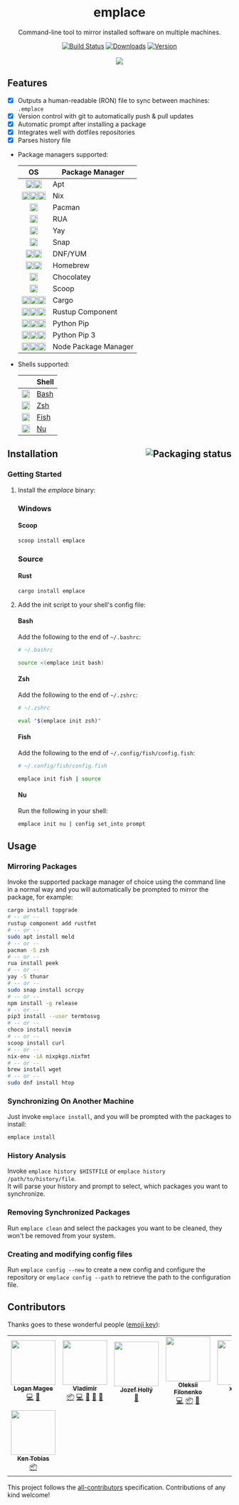 <h1 align="center">emplace</h1>
<p align="center">
   Command-line tool to mirror installed software on multiple machines.
</p>

<p align="center">
   <a href="https://actions-badge.atrox.dev/tversteeg/emplace/goto"><img src="https://github.com/tversteeg/emplace/workflows/CI/badge.svg" alt="Build Status"/></a>
   <a href="https://github.com/tversteeg/emplace/releases"><img src="https://img.shields.io/crates/d/emplace.svg" alt="Downloads"/></a>
   <a href="https://crates.io/crates/emplace"><img src="https://img.shields.io/crates/v/emplace.svg" alt="Version"/></a>
   <br/><br/>
   
   <img src="docs/capture.svg"/>
   <br/>
</p>

## Features

- [x] Outputs a human-readable (RON) file to sync between machines: `.emplace`
- [x] Version control with git to automatically push & pull updates
- [x] Automatic prompt after installing a package
- [x] Integrates well with dotfiles repositories
- [x] Parses history file
- Package managers supported:

    | OS | Package Manager |
    | :---: | --- |
    | <img src="https://cdn.rawgit.com/simple-icons/simple-icons/develop/icons/debian.svg" width="18" height="18" /><img src="https://cdn.rawgit.com/simple-icons/simple-icons/develop/icons/ubuntu.svg" width="18" height="18" /> | Apt |
    | <img src="https://cdn.rawgit.com/simple-icons/simple-icons/develop/icons/nixos.svg" width="18" height="18" /><img src="https://cdn.rawgit.com/simple-icons/simple-icons/develop/icons/linux.svg" width="18" height="18" /><img src="https://cdn.rawgit.com/simple-icons/simple-icons/develop/icons/apple.svg" width="18" height="18" /> | Nix |
    | <img src="https://cdn.rawgit.com/simple-icons/simple-icons/develop/icons/archlinux.svg" width="18" height="18" /> | Pacman |
    | <img src="https://cdn.rawgit.com/simple-icons/simple-icons/develop/icons/archlinux.svg" width="18" height="18" /> | RUA |
    | <img src="https://cdn.rawgit.com/simple-icons/simple-icons/develop/icons/archlinux.svg" width="18" height="18" /> | Yay |
    | <img src="https://cdn.rawgit.com/simple-icons/simple-icons/develop/icons/linux.svg" width="18" height="18" /> | Snap |
    | <img src="https://cdn.rawgit.com/simple-icons/simple-icons/develop/icons/fedora.svg" width="18" height="18" /><img src="https://cdn.rawgit.com/simple-icons/simple-icons/develop/icons/redhat.svg" width="18" height="18" /> | DNF/YUM |
    | <img src="https://cdn.rawgit.com/simple-icons/simple-icons/develop/icons/linux.svg" width="18" height="18" /><img src="https://cdn.rawgit.com/simple-icons/simple-icons/develop/icons/apple.svg" width="18" height="18" /> | Homebrew |
    | <img src="https://cdn.rawgit.com/simple-icons/simple-icons/develop/icons/windows.svg" width="18" height="18" /> | Chocolatey |
    | <img src="https://cdn.rawgit.com/simple-icons/simple-icons/develop/icons/windows.svg" width="18" height="18" /> | Scoop |
    | <img src="https://cdn.rawgit.com/simple-icons/simple-icons/develop/icons/linux.svg" width="18" height="18" /><img src="https://cdn.rawgit.com/simple-icons/simple-icons/develop/icons/apple.svg" width="18" height="18" /><img src="https://cdn.rawgit.com/simple-icons/simple-icons/develop/icons/windows.svg" width="18" height="18" /> | Cargo |
    | <img src="https://cdn.rawgit.com/simple-icons/simple-icons/develop/icons/linux.svg" width="18" height="18" /><img src="https://cdn.rawgit.com/simple-icons/simple-icons/develop/icons/apple.svg" width="18" height="18" /><img src="https://cdn.rawgit.com/simple-icons/simple-icons/develop/icons/windows.svg" width="18" height="18" /> | Rustup Component |
    | <img src="https://cdn.rawgit.com/simple-icons/simple-icons/develop/icons/linux.svg" width="18" height="18" /><img src="https://cdn.rawgit.com/simple-icons/simple-icons/develop/icons/apple.svg" width="18" height="18" /><img src="https://cdn.rawgit.com/simple-icons/simple-icons/develop/icons/windows.svg" width="18" height="18" /> | Python Pip |
    | <img src="https://cdn.rawgit.com/simple-icons/simple-icons/develop/icons/linux.svg" width="18" height="18" /><img src="https://cdn.rawgit.com/simple-icons/simple-icons/develop/icons/apple.svg" width="18" height="18" /><img src="https://cdn.rawgit.com/simple-icons/simple-icons/develop/icons/windows.svg" width="18" height="18" /> | Python Pip 3 |
    | <img src="https://cdn.rawgit.com/simple-icons/simple-icons/develop/icons/linux.svg" width="18" height="18" /><img src="https://cdn.rawgit.com/simple-icons/simple-icons/develop/icons/apple.svg" width="18" height="18" /><img src="https://cdn.rawgit.com/simple-icons/simple-icons/develop/icons/windows.svg" width="18" height="18" /> | Node Package Manager |


- Shells supported:

    | | Shell |
    | :---: | --- |
    | <img src="https://cdn.rawgit.com/simple-icons/simple-icons/develop/icons/gnubash.svg" width="18" height="18" /> | [Bash](#bash) |
    | <img src="https://cdn.rawgit.com/feathericons/feather/master/icons/dollar-sign.svg" width="18" height="18" /> | [Zsh](#zsh) |
    | <img src="https://cdn.rawgit.com/feathericons/feather/master/icons/terminal.svg" width="18" height="18" /> | [Fish](#fish) |
    | <img src="https://cdn.rawgit.com/feathericons/feather/master/icons/chevron-right.svg" width="18" height="18" /> | [Nu](#nu) |

## Installation <a href="https://repology.org/project/emplace/versions"><img src="https://repology.org/badge/vertical-allrepos/emplace.svg" alt="Packaging status" align="right"></a>

### Getting Started

1. Install the *emplace* binary:

   ### Windows
   
   #### Scoop
   
   ```sh
   scoop install emplace
   ```
   
   ### Source

   #### Rust
   
   ```sh
   cargo install emplace
   ```

2. Add the init script to your shell's config file:

   #### Bash
   
   Add the following to the end of `~/.bashrc`:
   
   ```sh
   # ~/.bashrc
   
   source <(emplace init bash)
   ```

   #### Zsh
   
   Add the following to the end of `~/.zshrc`:
   
   ```sh
   # ~/.zshrc
   
   eval "$(emplace init zsh)"
   ```

   #### Fish

   Add the following to the end of `~/.config/fish/config.fish`:

	```sh
	# ~/.config/fish/config.fish

	emplace init fish | source
	```

   #### Nu

   Run the following in your shell:

	```sh
	emplace init nu | config set_into prompt
	```
   
## Usage

### Mirroring Packages

Invoke the supported package manager of choice using the command line in a normal way and you will automatically be prompted to mirror the package, for example:

```sh
cargo install topgrade
# -- or --
rustup component add rustfmt
# -- or --
sudo apt install meld
# -- or --
pacman -S zsh
# -- or --
rua install peek
# -- or --
yay -S thunar
# -- or --
sudo snap install scrcpy
# -- or --
npm install -g release
# -- or --
pip3 install --user termtosvg
# -- or --
choco install neovim
# -- or --
scoop install curl
# -- or --
nix-env -iA nixpkgs.nixfmt
# -- or --
brew install wget
# -- or --
sudo dnf install htop
```

### Synchronizing On Another Machine

Just invoke `emplace install`, and you will be prompted with the packages to install:

```sh
emplace install
```

### History Analysis

Invoke `emplace history $HISTFILE` or `emplace history /path/to/history/file`.   
It will parse your history and prompt to select, which packages you want to synchronize. 

### Removing Synchronized Packages

Run `emplace clean` and select the packages you want to be cleaned, they won't be removed from your system.

### Creating and modifying config files

Run `emplace config --new` to create a new config and configure the repository or `emplace config --path` to retrieve the path to the configuration file.

## Contributors

Thanks goes to these wonderful people ([emoji key](https://allcontributors.org/docs/en/emoji-key)):

<!-- ALL-CONTRIBUTORS-LIST:START - Do not remove or modify this section -->
<!-- prettier-ignore-start -->
<!-- markdownlint-disable -->
<table>
  <tr>
    <td align="center"><a href="https://github.com/lberrymage"><img src="https://avatars0.githubusercontent.com/u/46338569?v=4" width="100px;" alt=""/><br /><sub><b>Logan Magee</b></sub></a><br /><a href="https://github.com/tversteeg/emplace/commits?author=lberrymage" title="Code">💻</a> <a href="https://github.com/tversteeg/emplace/issues?q=author%3Alberrymage" title="Bug reports">🐛</a></td>
    <td align="center"><a href="https://github.com/0xd34b33f"><img src="https://avatars2.githubusercontent.com/u/32823131?v=4" width="100px;" alt=""/><br /><sub><b>Vladimir</b></sub></a><br /><a href="#platform-0xd34b33f" title="Packaging/porting to new platform">📦</a> <a href="https://github.com/tversteeg/emplace/commits?author=0xd34b33f" title="Code">💻</a> <a href="https://github.com/tversteeg/emplace/issues?q=author%3A0xd34b33f" title="Bug reports">🐛</a> <a href="#maintenance-0xd34b33f" title="Maintenance">🚧</a> <a href="https://github.com/tversteeg/emplace/pulls?q=is%3Apr+reviewed-by%3A0xd34b33f" title="Reviewed Pull Requests">👀</a></td>
    <td align="center"><a href="https://stackoverflow.com/users/story/4363604"><img src="https://avatars3.githubusercontent.com/u/1708197?v=4" width="100px;" alt=""/><br /><sub><b>Jozef Hollý</b></sub></a><br /><a href="#ideas-j2ghz" title="Ideas, Planning, & Feedback">🤔</a></td>
    <td align="center"><a href="https://blog.brightone.space"><img src="https://avatars1.githubusercontent.com/u/12615679?v=4" width="100px;" alt=""/><br /><sub><b>Oleksii Filonenko</b></sub></a><br /><a href="https://github.com/tversteeg/emplace/commits?author=filalex77" title="Code">💻</a> <a href="#platform-filalex77" title="Packaging/porting to new platform">📦</a> <a href="https://github.com/tversteeg/emplace/pulls?q=is%3Apr+reviewed-by%3Afilalex77" title="Reviewed Pull Requests">👀</a></td>
    <td align="center"><a href="https://github.com/x0f5c3"><img src="https://avatars0.githubusercontent.com/u/62678514?v=4" width="100px;" alt=""/><br /><sub><b>x0f5c3</b></sub></a><br /><a href="https://github.com/tversteeg/emplace/commits?author=x0f5c3" title="Code">💻</a></td>
    <td align="center"><a href="https://github.com/bensleveritt"><img src="https://avatars0.githubusercontent.com/u/390779?v=4" width="100px;" alt=""/><br /><sub><b>Benjamin S. Leveritt</b></sub></a><br /><a href="#ideas-bensleveritt" title="Ideas, Planning, & Feedback">🤔</a> <a href="#maintenance-bensleveritt" title="Maintenance">🚧</a></td>
    <td align="center"><a href="https://github.com/mborejdo"><img src="https://avatars3.githubusercontent.com/u/52340?v=4" width="100px;" alt=""/><br /><sub><b>Michael Borejdo</b></sub></a><br /><a href="#ideas-mborejdo" title="Ideas, Planning, & Feedback">🤔</a></td>
  </tr>
  <tr>
    <td align="center"><a href="https://github.com/l1a"><img src="https://avatars3.githubusercontent.com/u/634380?v=4" width="100px;" alt=""/><br /><sub><b>Ken Tobias</b></sub></a><br /><a href="#platform-l1a" title="Packaging/porting to new platform">📦</a></td>
  </tr>
</table>

<!-- markdownlint-enable -->
<!-- prettier-ignore-end -->
<!-- ALL-CONTRIBUTORS-LIST:END -->

This project follows the [all-contributors](https://github.com/all-contributors/all-contributors) specification. Contributions of any kind welcome!
